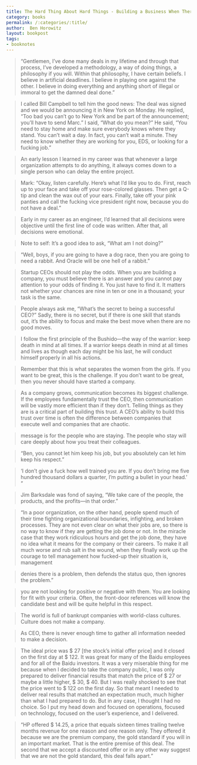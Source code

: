 ```yaml
---
title: The Hard Thing About Hard Things - Building a Business When There Are No Easy Answers
category: books
permalink: /:categories/:title/
author:  Ben Horowitz
layout: bookpost
tags:
- booknotes
---
```


>  “Gentlemen, I’ve done many deals in my lifetime and through that process, I’ve developed a methodology, a way of doing things, a philosophy if you will. Within that philosophy, I have certain beliefs. I believe in artificial deadlines. I believe in playing one against the other. I believe in doing everything and anything short of illegal or immoral to get the damned deal done.”

>  I called Bill Campbell to tell him the good news: The deal was signed and we would be announcing it in New York on Monday. He replied, “Too bad you can’t go to New York and be part of the announcement; you’ll have to send Marc.” I said, “What do you mean?” He said, “You need to stay home and make sure everybody knows where they stand. You can’t wait a day. In fact, you can’t wait a minute. They need to know whether they are working for you, EDS, or looking for a fucking job.”

>  An early lesson I learned in my career was that whenever a large organization attempts to do anything, it always comes down to a single person who can delay the entire project.

>  Mark: “Okay, listen carefully. Here’s what I’d like you to do. First, reach up to your face and take off your rose-colored glasses. Then get a Q-tip and clean the wax out of your ears. Finally, take off your pink panties and call the fucking vice president right now, because you do not have a deal.”

>  Early in my career as an engineer, I’d learned that all decisions were objective until the first line of code was written. After that, all decisions were emotional.

>  Note to self: It’s a good idea to ask, “What am I not doing?”

>  “Well, boys, if you are going to have a dog race, then you are going to need a rabbit. And Oracle will be one hell of a rabbit.”

>  Startup CEOs should not play the odds. When you are building a company, you must believe there is an answer and you cannot pay attention to your odds of finding it. You just have to find it. It matters not whether your chances are nine in ten or one in a thousand; your task is the same.

>  People always ask me, “What’s the secret to being a successful CEO?” Sadly, there is no secret, but if there is one skill that stands out, it’s the ability to focus and make the best move when there are no good moves.

>  I follow the first principle of the Bushido—the way of the warrior: keep death in mind at all times. If a warrior keeps death in mind at all times and lives as though each day might be his last, he will conduct himself properly in all his actions.

>  Remember that this is what separates the women from the girls. If you want to be great, this is the challenge. If you don’t want to be great, then you never should have started a company.

>  As a company grows, communication becomes its biggest challenge. If the employees fundamentally trust the CEO, then communication will be vastly more efficient than if they don’t. Telling things as they are is a critical part of building this trust. A CEO’s ability to build this trust over time is often the difference between companies that execute well and companies that are chaotic.

>  message is for the people who are staying. The people who stay will care deeply about how you treat their colleagues.

>  “Ben, you cannot let him keep his job, but you absolutely can let him keep his respect.”

>  ‘I don’t give a fuck how well trained you are. If you don’t bring me five hundred thousand dollars a quarter, I’m putting a bullet in your head.’ ”

>  Jim Barksdale was fond of saying, “We take care of the people, the products, and the profits—in that order.”

>  “In a poor organization, on the other hand, people spend much of their time fighting organizational boundaries, infighting, and broken processes. They are not even clear on what their jobs are, so there is no way to know if they are getting the job done or not. In the miracle case that they work ridiculous hours and get the job done, they have no idea what it means for the company or their careers. To make it all much worse and rub salt in the wound, when they finally work up the courage to tell management how fucked-up their situation is, management

>  denies there is a problem, then defends the status quo, then ignores the problem.”

>  you are not looking for positive or negative with them. You are looking for fit with your criteria. Often, the front-door references will know the candidate best and will be quite helpful in this respect.

>  The world is full of bankrupt companies with world-class cultures. Culture does not make a company.

>  As CEO, there is never enough time to gather all information needed to make a decision.

>  The ideal price was $ 27 [the stock’s initial offer price] and it closed on the first day at $ 122. It was great for many of the Baidu employees and for all of the Baidu investors. It was a very miserable thing for me because when I decided to take the company public, I was only prepared to deliver financial results that match the price of $ 27 or maybe a little higher, $ 30, $ 40. But I was really shocked to see that the price went to $ 122 on the first day. So that meant I needed to deliver real results that matched an expectation much, much higher than what I had prepared to do. But in any case, I thought I had no choice. So I put my head down and focused on operations, focused on technology, focused on the user’s experience, and I delivered.

>  “HP offered $ 14.25, a price that equals sixteen times trailing twelve months revenue for one reason and one reason only. They offered it because we are the premium company, the gold standard if you will in an important market. That is the entire premise of this deal. The second that we accept a discounted offer or in any other way suggest that we are not the gold standard, this deal falls apart.”

